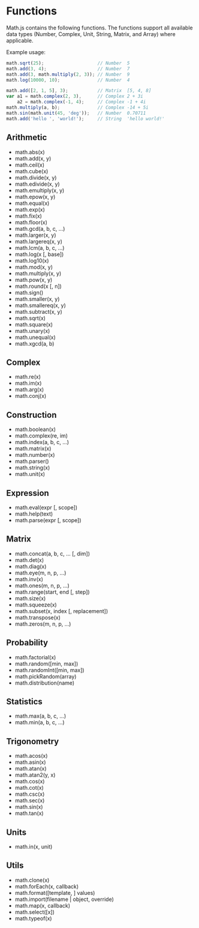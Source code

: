 # Functions

Math.js contains the following functions. The functions support all available
data types (Number, Complex, Unit, String, Matrix, and Array) where applicable.

Example usage:

```js
math.sqrt(25);                    // Number  5
math.add(3, 4);                   // Number  7
math.add(3, math.multiply(2, 3)); // Number  9
math.log(10000, 10);              // Number  4

math.add([2, 1, 5], 3);           // Matrix  [5, 4, 8]
var a1 = math.complex(2, 3),      // Complex 2 + 3i
    a2 = math.complex(-1, 4);     // Complex -1 + 4i
math.multiply(a, b);              // Complex -14 + 5i
math.sin(math.unit(45, 'deg'));   // Number  0.70711
math.add('hello ', 'world!');     // String  'hello world!'
```


## Arithmetic

- math.abs(x)
- math.add(x, y)
- math.ceil(x)
- math.cube(x)
- math.divide(x, y)
- math.edivide(x, y)
- math.emultiply(x, y)
- math.epow(x, y)
- math.equal(x)
- math.exp(x)
- math.fix(x)
- math.floor(x)
- math.gcd(a, b, c, ...)
- math.larger(x, y)
- math.largereq(x, y)
- math.lcm(a, b, c, ...)
- math.log(x [, base])
- math.log10(x)
- math.mod(x, y)
- math.multiply(x, y)
- math.pow(x, y)
- math.round(x [, n])
- math.sign()
- math.smaller(x, y)
- math.smallereq(x, y)
- math.subtract(x, y)
- math.sqrt(x)
- math.square(x)
- math.unary(x)
- math.unequal(x)
- math.xgcd(a, b)

## Complex

- math.re(x)
- math.im(x)
- math.arg(x)
- math.conj(x)

## Construction

- math.boolean(x)
- math.complex(re, im)
- math.index(a, b, c, ...)
- math.matrix(x)
- math.number(x)
- math.parser()
- math.string(x)
- math.unit(x)

## Expression

- math.eval(expr [, scope])
- math.help(text)
- math.parse(expr [, scope])

## Matrix

- math.concat(a, b, c, ... [, dim])
- math.det(x)
- math.diag(x)
- math.eye(m, n, p, ...)
- math.inv(x)
- math.ones(m, n, p, ...)
- math.range(start, end [, step])
- math.size(x)
- math.squeeze(x)
- math.subset(x, index [, replacement])
- math.transpose(x)
- math.zeros(m, n, p, ...)

## Probability

- math.factorial(x)
- math.random([min, max])
- math.randomInt([min, max])
- math.pickRandom(array)
- math.distribution(name)

## Statistics

- math.max(a, b, c, ...)
- math.min(a, b, c, ...)

## Trigonometry

- math.acos(x)
- math.asin(x)
- math.atan(x)
- math.atan2(y, x)
- math.cos(x)
- math.cot(x)
- math.csc(x)
- math.sec(x)
- math.sin(x)
- math.tan(x)

## Units

- math.in(x, unit)

## Utils

- math.clone(x)
- math.forEach(x, callback)
- math.format([template, ] values)
- math.import(filename | object, override)
- math.map(x, callback)
- math.select([x])
- math.typeof(x)
